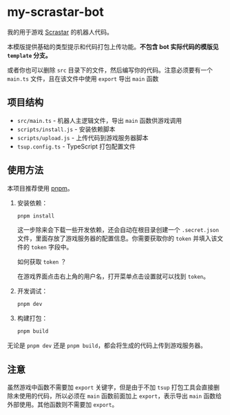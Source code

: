 # my-scrastar-bot

我的用于游戏 [Scrastar](http://ddns.fxcodeo.com:20003/game) 的机器人代码。

本模版提供基础的类型提示和代码打包上传功能。**不包含 bot 实际代码的模版见 `template` 分支。**

或者你也可以删除 `src` 目录下的文件，然后编写你的代码。注意必须要有一个 `main.ts` 文件，且在该文件中使用 `export` 导出 `main` 函数

## 项目结构

- `src/main.ts` - 机器人主逻辑文件，导出 `main` 函数供游戏调用
- `scripts/install.js` - 安装依赖脚本
- `scripts/upload.js` - 上传代码到游戏服务器脚本
- `tsup.config.ts` - TypeScript 打包配置文件

## 使用方法

本项目推荐使用 [pnpm](https://pnpm.io/)。

1. 安装依赖：

   ```bash
   pnpm install
   ```

   这一步除来会下载一些开发依赖，还会自动在根目录创建一个 `.secret.json` 文件，里面存放了游戏服务器的配置信息。你需要获取你的 `token` 并填入该文件的 `token` 字段中。

   如何获取 `token` ？

   在游戏界面点击右上角的用户名，打开菜单点击设置就可以找到 `token`。

2. 开发调试：

   ```bash
   pnpm dev
   ```

3. 构建打包：

   ```bash
   pnpm build
   ```

无论是 `pnpm dev` 还是 `pnpm build`，都会将生成的代码上传到游戏服务器。

## 注意

虽然游戏中函数不需要加 `export` 关键字，但是由于不加 `tsup` 打包工具会直接删除未使用的代码，所以必须在 `main` 函数前面加上 `export`，表示导出 `main` 函数给外部使用。其他函数则不需要加 `export`。
